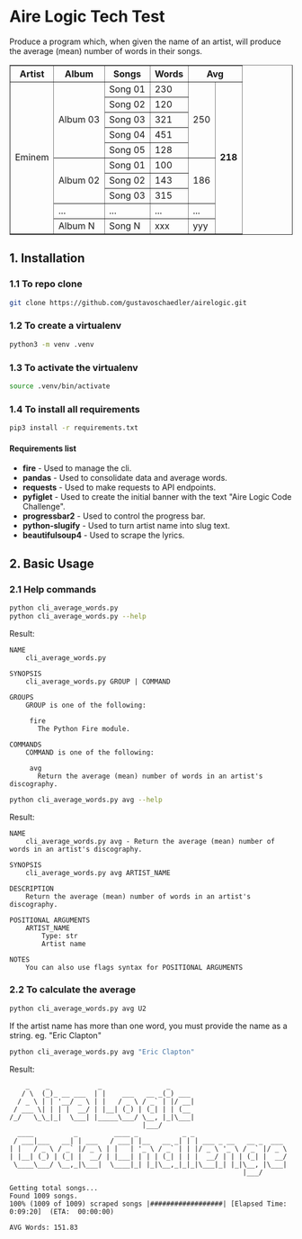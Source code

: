 # Aire Logic Tech Test

Produce a program which, when given the name  of an artist, will produce the average (mean) number of words in their songs.

<table border="1">
    <thead>
        <tr>
            <th><b>Artist</b></th>
            <th><b>Album</b></th>
            <th><b>Songs</b></th>
            <th><b>Words</b></th>
            <th colspan="2"><b>Avg</b></th>
        </tr>
    </thead>
    <tbody>
        <tr>
            <td rowspan="10">Eminem</td>
            <td rowspan="5">Album 03</td>
            <td>Song 01</td>
            <td>230</td>
            <td rowspan="5">250</td>
            <td rowspan="10"><b>218</b></td>
        </tr>
        <tr>
            <td>Song 02</td>
            <td>120</td>
        </tr>
        <tr>
            <td>Song 03</td>
            <td>321</td>
        </tr>
        <tr>
            <td>Song 04</td>
            <td>451</td>
        </tr>
        <tr>
            <td>Song 05</td>
            <td>128</td>
        </tr>
        <tr>
            <td rowspan="3">Album 02</td>
            <td>Song 01</td>
            <td>100</td>
            <td rowspan="3">186<br></td>
        </tr>
        <tr>
            <td>Song 02</td>
            <td>143</td>
        </tr>
        <tr>
            <td>Song 03</td>
            <td>315</td>
        </tr>
        <tr>
            <td>...</td>
            <td>...</td>
            <td>...</td>
            <td>...</td>
        </tr>
        <tr>
            <td>Album N</td>
            <td>Song N</td>
            <td>xxx</td>
            <td>yyy</td>
        </tr>
    </tbody>
</table>

## 1. Installation

### 1.1 To repo clone

```bash
git clone https://github.com/gustavoschaedler/airelogic.git
```

### 1.2 To create a virtualenv
```bash
python3 -m venv .venv
```

### 1.3 To activate the virtualenv
```bash
source .venv/bin/activate
```

### 1.4 To install all requirements
```bash
pip3 install -r requirements.txt
```

#### Requirements list
- **fire** - Used to manage the cli.
- **pandas** - Used to consolidate data and average words.
- **requests** - Used to make requests to API endpoints.
- **pyfiglet** - Used to create the initial banner with the text "Aire Logic Code Challenge".
- **progressbar2** - Used to control the progress bar.
- **python-slugify** - Used to turn artist name into slug text.
- **beautifulsoup4** - Used to scrape the lyrics.

## 2. Basic Usage

### 2.1 Help commands

```bash
python cli_average_words.py
python cli_average_words.py --help
```

Result:
```text
NAME
    cli_average_words.py

SYNOPSIS
    cli_average_words.py GROUP | COMMAND

GROUPS
    GROUP is one of the following:

     fire
       The Python Fire module.

COMMANDS
    COMMAND is one of the following:

     avg
       Return the average (mean) number of words in an artist's discography.
```

```bash
python cli_average_words.py avg --help
```

Result:
```text
NAME
    cli_average_words.py avg - Return the average (mean) number of words in an artist's discography.

SYNOPSIS
    cli_average_words.py avg ARTIST_NAME

DESCRIPTION
    Return the average (mean) number of words in an artist's discography.

POSITIONAL ARGUMENTS
    ARTIST_NAME
        Type: str
        Artist name

NOTES
    You can also use flags syntax for POSITIONAL ARGUMENTS
```

### 2.2 To calculate the average
```bash
python cli_average_words.py avg U2
```

If the artist name has more than one word, you must provide the name as a string. eg. "Eric Clapton"

```bash
python cli_average_words.py avg "Eric Clapton"
```
Result:
```text
    _    _            _                _      
   / \  (_)_ __ ___  | |    ___   __ _(_) ___ 
  / _ \ | | '__/ _ \ | |   / _ \ / _` | |/ __|
 / ___ \| | | |  __/ | |__| (_) | (_| | | (__ 
/_/   \_\_|_|  \___| |_____\___/ \__, |_|\___|
                                 |___/        
  ____          _         ____ _           _ _                       
 / ___|___   __| | ___   / ___| |__   __ _| | | ___ _ __   __ _  ___ 
| |   / _ \ / _` |/ _ \ | |   | '_ \ / _` | | |/ _ \ '_ \ / _` |/ _ \
| |__| (_) | (_| |  __/ | |___| | | | (_| | | |  __/ | | | (_| |  __/
 \____\___/ \__,_|\___|  \____|_| |_|\__,_|_|_|\___|_| |_|\__, |\___|
                                                          |___/      

Getting total songs...
Found 1009 songs.
100% (1009 of 1009) scraped songs |##################| [Elapsed Time: 0:09:20]  (ETA:  00:00:00) 

AVG Words: 151.83
```

